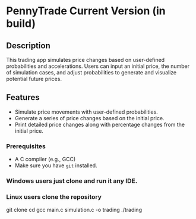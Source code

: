 # PennyTrade Current Version (in build)

## Description
This trading app simulates price changes based on user-defined probabilities and accelerations. 
Users can input an initial price, the number of simulation cases, and adjust probabilities to 
generate and visualize potential future prices.

## Features
- Simulate price movements with user-defined probabilities.
- Generate a series of price changes based on the initial price.
- Print detailed price changes along with percentage changes from the initial price.

### Prerequisites 
- A C compiler (e.g., GCC)
- Make sure you have `git` installed.

### Windows users just clone and run it any IDE.

### Linux users clone the repository
git clone <repository-url>
cd <repository-name>
gcc main.c simulation.c -o trading
./trading


